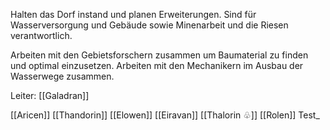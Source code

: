 Halten das Dorf instand und planen Erweiterungen.
Sind für Wasserversorgung und Gebäude sowie Minenarbeit und die Riesen verantwortlich.

Arbeiten mit den Gebietsforschern zusammen um Baumaterial zu finden und optimal einzusetzen.
Arbeiten mit den Mechanikern im Ausbau der Wasserwege zusammen.

Leiter: [[Galadran]]

[[Aricen]]
[[Thandorin]]
[[Elowen]]
[[Eiravan]]
[[Thalorin ♧]]
[[Rolen]]
Test_
